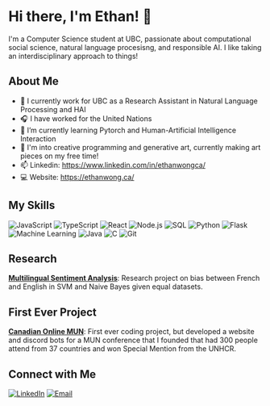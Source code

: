 # Hi there, I'm Ethan! 👋

I'm a Computer Science student at UBC, passionate about computational social science, natural language procesisng, and responsible AI. I like taking an interdisciplinary approach to things! 

## About Me
- 🔭 I currently work for UBC as a Research Assistant in Natural Language Processing and HAI
- 🎧 I have worked for the United Nations
- 🌱 I’m currently learning Pytorch and Human-Artificial Intelligence Interaction
- 🎨 I'm into creative programming and generative art, currently making art pieces on my free time!
- 📫 Linkedin: https://www.linkedin.com/in/ethanwongca/
- :computer: Website: https://ethanwong.ca/

## My Skills
![JavaScript](https://img.shields.io/badge/JavaScript-F7DF1E?style=flat&logo=javascript&logoColor=black)
![TypeScript](https://img.shields.io/badge/TypeScript-007ACC?style=flat&logo=typescript&logoColor=white)
![React](https://img.shields.io/badge/React-61DAFB?style=flat&logo=react&logoColor=black)
![Node.js](https://img.shields.io/badge/Node.js-339933?style=flat&logo=node.js&logoColor=white)
![SQL](https://img.shields.io/badge/SQL-4479A1?style=flat&logo=postgresql&logoColor=white)
![Python](https://img.shields.io/badge/Python-3776AB?style=flat&logo=python&logoColor=white)
![Flask](https://img.shields.io/badge/Flask-000000?style=flat&logo=flask&logoColor=white)
![Machine Learning](https://img.shields.io/badge/Machine%20Learning-FF6F00?style=flat&logo=ml&logoColor=white)
![Java](https://img.shields.io/badge/Java-007396?style=flat&logo=java&logoColor=white)
![C](https://img.shields.io/badge/C-A8B9CC?style=flat&logo=c&logoColor=white)
![Git](https://img.shields.io/badge/Git-F05032?style=flat&logo=git&logoColor=white)

## Research 
**[Multilingual Sentiment Analysis](https://arxiv.org/abs/2405.06692)**: Research project on bias between French and English in SVM and Naive Bayes given equal datasets.

## First Ever Project 
**[Canadian Online MUN](https://github.com/ethanwongca/canadianonlinemun)**: First ever coding project, but developed a website and discord bots for a MUN conference that I founded that had 300 people attend from 37 countries and won Special Mention from the UNHCR. <br/>

## Connect with Me
[![LinkedIn](https://img.shields.io/badge/LinkedIn-blue?style=flat&logo=linkedin&logoColor=white)](https://www.linkedin.com/in/ethanwongca/)
[![Email](https://img.shields.io/badge/Email-D14836?style=flat&logo=gmail&logoColor=white)](mailto:ethanwongca@gmail.com)
